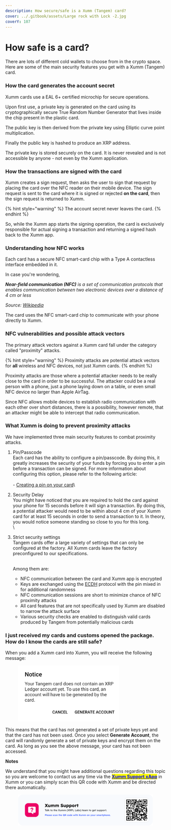 ```yaml
---
description: How secure/safe is a Xumm (Tangem) card?
cover: ../.gitbook/assets/Large rock with Lock -2.jpg
coverY: 107
---
```


# How safe is a card?

There are lots of different cold wallets to choose from in the crypto space. Here are some of the main security features you get with a Xumm (Tangem) card.

### **How the card generates the account secret**

Xumm cards use a EAL 6+ certified microchip for secure operations.&#x20;

Upon first use, a private key is generated on the card using its cryptographically secure True Random Number Generator that lives inside the chip present in the plastic card.

The public key is then derived from the private key using Elliptic curve point multiplication.

Finally the public key is hashed to produce an XRP address.

The private key is stored securely on the card. It is never revealed and is not accessible by anyone - not even by the Xumm application.

### **How the transactions are signed with the card**

Xumm creates a sign request, then asks the user to sign that request by placing the card over the NFC reader on their mobile device. The sign request is sent to the card where it is signed or rejected **on the card**, then the sign request is returned to Xumm.&#x20;

{% hint style="warning" %}
The account secret never leaves the card.
{% endhint %}

So, while the Xumm app starts the signing operation, the card is exclusively responsible for actual signing a transaction and returning a signed hash back to the Xumm app.&#x20;

### **Understanding how NFC works**

Each card has a secure NFC smart-card chip with a Type A contactless interface embedded in it. &#x20;

In case you're wondering,

_**Near-field communication (NFC)** is a set of communication protocols that enables communication between two electronic devices over a distance of 4 cm or less_

_Source:_ [_Wikipedia_](https://en.wikipedia.org/wiki/Near-field\_communication)

The card uses the NFC smart-card chip to communicate with your phone directly to Xumm.

&#x20;

### **NFC vulnerabilities and possible attack vectors**

The primary attack vectors against a Xumm card fall under the category called "proximity" attacks.&#x20;

{% hint style="warning" %}
Proximity attacks are potential attack vectors for **all** wireless and NFC devices, not just Xumm cards.
{% endhint %}

Proximity attacks are those where a potential attacker needs to be really close to the card in order to be successful. The attacker could be a real person with a phone, just a phone laying down on a table, or even small NFC device no larger than Apple AirTag.

Since NFC allows mobile devices to establish radio communication with each other over short distances, there is a possibility, however remote, that an attacker might be able to intercept that radio communication.&#x20;

### **What Xumm is doing to prevent proximity attacks**

We have implemented three main security features to combat proximity attacks.

1. Pin/Passcode\
   Each card has the ability to configure a pin/passcode. By doing this, it greatly increases the security of your funds by forcing you to enter a pin before a transaction can be signed. For more information about configuring this option, please refer to the following article: \
   \
   \- [Creating a pin on your card](creating-a-pin-on-your-xumm-tangem-card.md)\

2. Security Delay\
   You might have noticed that you are required to hold the card against your phone for 15 seconds before it will sign a transaction. By doing this, a potential attacker would need to be within about 4 cm of your Xumm card for at least 15 seconds in order to send a transaction to it. In theory, you would notice someone standing so close to you for this long. \
   \

3.  Strict security settings\
    Tangem cards offer a large variety of settings that can only be configured at the factory. All Xumm cards leave the factory preconfigured to our specifications.&#x20;

    \
    Among them are:&#x20;

    * NFC communication between the card and Xumm app is encrypted
    * Keys are exchanged using the [ECDH](https://en.wikipedia.org/wiki/Elliptic-curve\_Diffie%E2%80%93Hellman) protocol with the pin mixed in for additional randomness
    * NFC communication sessions are short to minimize chance of NFC proximity attacks
    * All card features that are not specifically used by Xumm are disabled to narrow the attack surface
    * Various security checks are enabled to distinguish valid cards produced by Tangem from potentially malicious cards&#x20;

### I just received my cards and customs opened the package. How do I know the cards are still safe?

When you add a Xumm card into Xumm, you will receive the following message:

<figure><img src="../.gitbook/assets/Notice - Your Tangem card does not.png" alt=""><figcaption></figcaption></figure>

This means that the card has not generated a set of private keys yet and that the card has not been used. Once you select **Generate Account**, the card will randomly generate a set of private keys and encrypt them on the card. As long as you see the above message, your card has not been accessed.



**Notes**

We understand that you might have additional questions regarding this topic so you are welcome to contact us any time via the [<mark style="color:blue;">**Xumm Support xApp**</mark>](https://xumm.app/detect/xapp:xumm.support?ref=helpcenter) in Xumm or you can simply scan this QR code with Xumm and be directed there automatically.

<figure><img src="../.gitbook/assets/Support banner Xumm.png" alt=""><figcaption></figcaption></figure>
